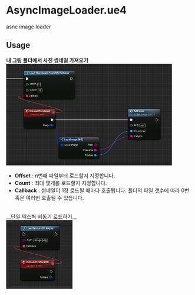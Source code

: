 AsyncImageLoader.ue4
====
asnc image loader

Usage
----
__내 그림 폴더에서 사진 썸네일 가져오기__<br>
<img src="asyncLoader.PNG" width="450px" /><br>
* __Offset__ : n번째 파일부터 로드할지 지정합니다.
* __Count__ : 최대 몇개를 로드할지 지정합니다.
* __Callback__ : 썸네일이 1장 로드될 때마다 호출됩니다. 폴더의 파일 갯수에 따라 0번 혹은 여러번 호출될 수 있습니다.

<br>
__단일 텍스쳐 비동기 로드하기__<br>
<img src="asyncLoader2.PNG" width="180px" /><br>

